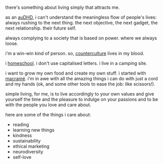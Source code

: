 
there's something about living simply that attracts me.

as an [auDHD](auDHD.md), i can't understand the meaningless flow of people's lives: always rushing to the next thing. the next objective, the next gadget, the next relationship. their future self.

always complying to a society that is based on power. where we always loose.

i'm a win-win kind of person. so, [counterculture](counterculture.md) lives in my blood.

i [homeschool](homeshool.md). i don't use capitalised letters. i live in a camping site.

i want to grow my own food and create my own stuff. i started with [macramé](macramé.md). i'm in awe with all the amazing things i can do with just a cord and my hands (ok, and some other tools to ease the job: like scissors!).

simple living, for me, is to live accordingly to your own values and give yourself the time and the pleasure to indulge on your passions and to be with the people you love and care about.

here are some of the things i care about:

* reading
* learning new things
* kindness
* sustainability
* ethical marketing
* neurodiversity
* self-love
